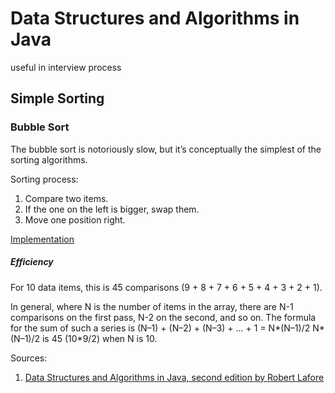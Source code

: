 # Data Structures and Algorithms in Java
useful in interview process

## Simple Sorting

### Bubble Sort

The bubble sort is notoriously slow, but it’s conceptually the simplest of the sorting algorithms.

Sorting process:

1. Compare two items.
2. If the one on the left is bigger, swap them.
3. Move one position right.

[Implementation](https://github.com/donbeave/interview/blob/master/src/main/java/com/zhokhov/interview/sorting/BubbleSort.java)

##### Efficiency

For 10 data items, this is 45 comparisons (9 + 8 + 7 + 6 + 5 + 4 + 3 + 2 + 1).

In general, where N is the number of items in the array, there are N-1 comparisons on the first pass, N-2 on the second, and so on. The formula for the sum of such a series is
(N–1) + (N–2) + (N–3) + ... + 1 = N*(N–1)/2 N*(N–1)/2 is 45 (10*9/2) when N is 10.


Sources:
1. [Data Structures and Algorithms in Java, second edition by Robert Lafore](http://rineshpk.weebly.com/uploads/1/8/2/0/1820991/data_structures_and_algorithms_in_javatqw_darksiderg.pdf)
